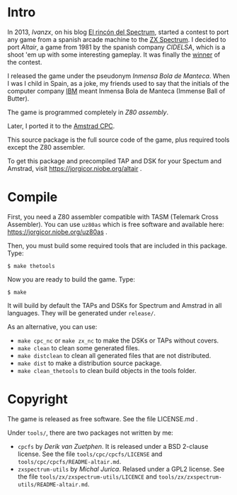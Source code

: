 Intro
=====

In 2013, *Ivanzx*, on his blog [El rincón del Spectrum][1], started a contest
to port any game from a spanish arcade machine to the [ZX Spectrum][2].
I decided to port *Altair*, a game from 1981 by the spanish company *CIDELSA*,
which is a shoot 'em up with some interesting gameplay. It was finally the
[winner][5] of the contest.

I released the game under the pseudonym *Inmensa Bola de Manteca*. When
I was I child in Spain, as a joke, my friends used to say that the initials of
the computer company [IBM][3] meant Inmensa Bola de Manteca (Immense Ball of
Butter).

The game is programmed completely in *Z80 assembly*.

Later, I ported it to the [Amstrad CPC][4].

This source package is the full source code of the game, plus required tools
except the Z80 assembler.

To get this package and precompiled TAP and DSK for your Spectum and Amstrad,
visit https://jorgicor.niobe.org/altair . 

Compile
=======

First, you need a Z80 assembler compatible with TASM (Telemark Cross
Assembler). You can use `uz80as` which is free software and available here:
https://jorgicor.niobe.org/uz80as .

Then, you must build some required tools that are included in this package.
Type:

~~~
$ make thetools
~~~

Now you are ready to build the game. Type:

~~~
$ make
~~~

It will build by default the TAPs and DSKs for Spectrum and Amstrad in all
languages. They will be generated under `release/`.

As an alternative, you can use:

- `make cpc_nc` or `make zx_nc` to make the DSKs or TAPs without covers.
- `make clean` to clean some generated files.
- `make distclean` to clean all generated files that are not distributed.
- `make dist` to make a distribution source package.
- `make clean_thetools` to clean build objects in the tools folder.

Copyright
=========

The game is released as free software. See the file LICENSE.md .

Under `tools/`, there are two packages not written by me:

- `cpcfs` by *Derik van Zuetphen*. It is released under a BSD 2-clause license.
  See the file `tools/cpc/cpcfs/LICENSE` and
  `tools/cpc/cpcfs/README-altair.md`.
- `zxspectrum-utils` by *Michal Jurica*. Relased under a GPL2 license. See the
  file `tools/zx/zxspectrum-utils/LICENCE` and
  `tools/zx/zxspectrum-utils/README-altair.md`.

[1]: http://rincondelspectrum.blogspot.com.es/
[2]: https://en.wikipedia.org/wiki/ZX_Spectrum
[3]: https://en.wikipedia.org/wiki/IBM
[4]: https://en.wikipedia.org/wiki/Amstrad_CPC
[5]: http://rincondelspectrum.blogspot.com.es/2014/03/i-concurso-recreativas-espanolas-en-tu_27.html
